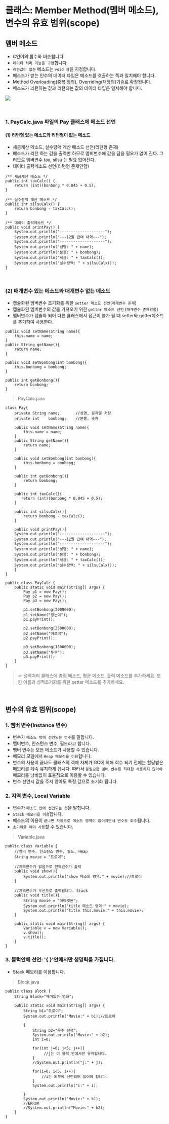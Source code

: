 # 클래스: Member Method(멤버 메소드), 변수의 유효 범위(scope)

## 멤버 메소드

- C언어의 함수와 비슷합니다.
- `데이터 처리 기능을 구현`합니다.
- `리턴값이 없는` 메소드는 `void 형`을 지정합니다.
- 메소드가 받는 인수의 데이터 타입은 메소드를 호출하는 쪽과 일치해야 합니다.
- Method Overloading(중복 정의), Overriding(재정의)기술로 확장됩니다.
- 메소드가 리턴하는 값과 리턴되는 값의 데이터 타입은 일치해야 합니다.

![](images/java10-01.jpg)

<br />

### 1. PayCalc.java 파일의 Pay 클래스에 메소드 선언

#### (1) 리턴형 있는 메소드와 리턴형이 없는 메소드

- 세금계산 메소드, 실수령액 계산 메소드 선언(리턴형 존재)
- 메소드가 리턴 하는 값을 출력만 하므로 멤버변수에 값을 담을 필요가 없어 진다. 그러므로 멤버변수 tax, silsu 는 필요 없어진다.
- 데이터 출력메소드 선언(리턴형 존재안함)

```
/** 세금계산 메소드 */
public int taxCalc() {
    return (int)(bonbong * 0.045 + 0.5);
}

/** 실수령액 계산 메소드 */
public int silsuCalx() {
    return bonbong - taxCalc();
}

/** 데이터 출력메소드 */
public void printPay() {
    System.out.println("--------------------");
    System.out.println("---12월 급여 내역---");
    System.out.println("--------------------");
    System.out.println("성명: " + name);
    System.out.println("본봉: " + bonbong);
    System.out.println("세금: " + taxCalc());
    System.out.println("실수령액: " + silsuCalx());
}
```

<br />

### (2) 매개변수 있는 메소드와 매개변수 없는 메소드

- 캡슐화된 멤버변수 초기화를 위한 `setter 메소드 선언`(`매개변수 존재`)
- 캡슐화된 멤버변수의 값을 가져오기 위한 `getter 메소드 선언` (`매개변수 존재안함`)
- 멤버변수가 캡슐화 되어 다른 클래스에서 접근이 불가 될 때 setter와 getter메소드를 추가하여 사용한다.

```
public void setName(String name){
    this.name = name;
}
public String getName(){
    return name;
}

public void setBonbong(int bonbong){
    this.bonbong = bonbong;
}

public int getBonbong(){
    return bonbong;
}
```

> PayCalc.java

```
class Pay{
    private String name;       //성명, 문자열 저장
    private int    bonbong;    //본봉, 숫자

    public void setName(String name){
        this.name = name;
    }
    public String getName(){
        return name;
    }

    public void setBonbong(int bonbong){
        this.bonbong = bonbong;
    }

    public int getBonbong(){
        return bonbong;
    }

    public int taxCalc(){
       return (int)(bonbong * 0.045 + 0.5);
    }

    public int silsuCalx(){
        return bonbong - taxCalc();
    }

    public void printPay(){
    System.out.println("--------------------");
    System.out.println("---12월 급여 내역---");
    System.out.println("--------------------");
    System.out.println("성명: " + name);
    System.out.println("본봉: " + bonbong);
    System.out.println("세금: " + taxCalc());
    System.out.println("실수령액: " + silsuCalx());
    }
}

public class PayCalc {
    public static void main(String[] args) {
        Pay p1 = new Pay();
        Pay p2 = new Pay();
        Pay p3 = new Pay();

        p1.setBonbong(2000000);
        p1.setName("왕눈이");
        p1.payPrint();

        p2.setBonbong(2500000);
        p2.setName("아로미");
        p2.payPrint();

        p3.setBonbong(1500000);
        p3.setName("투투");
        p3.payPrint();
    }
}
```

> ☞ 성적처리 클래스에 총점 메소드, 평균 메소드, 출력 메소드를 추가하세요. 또한 이름과 성적초기화를 위한 setter 메소드를 추가하세요.

<br />

## 변수의 유효 범위(scope)

### 1. 멤버 변수(Instance 변수)

- 변수가 `메소드 밖에 선언되는 변수`를 말합니다.
- 멤버변수, 인스턴스 변수, 필드라고 합니다.
- 멤버 변수는 모든 메소드가 사용할 수 있습니다.
- 메모리 모델에서 `Heap 메모리를 이용`합니다.
- 변수의 사용이 끝나도 클래스의 객체 자체가 GC에 의해 회수 되기 전에는 할당받은 메모리를 계속 유지하게 됩니다. 따라서 `불필요한 멤버 변수를 최대한 사용하지 않아야 `메모리를 낭비없이 효율적으로 이용할 수 있습니다.
- 변수 선언시 값을 주지 않아도 특정 값으로 초기화 됩니다.

### 2. 지역 변수, Local Variable

- 변수가 `메소드 안에 선언되는 것`을 말합니다.
- `Stack 메모리를 이용`합니다.
- 메소드의 이용이 `끝나면 자동으로 메소드 영역이 없어지면서 변수도 회수`됩니다.
- `초기화를 해야 사용`할 수 있습니다.

> Variable.java

```
public class Variable {
    //멤버 변수, 인스턴스 변수, 필드, Heap
    String movie = "트로이";

    //지역변수가 없음으로 전역변수가 출력
    public void show(){
        System.out.println("show 메소드 영역:" + movie);//트로이
    }

    //지역변수가 우선으로 출력됩니다. Stack
    public void title(){
        String movie = "아마겟돈";
        System.out.println("title 메소드 영역:" + movie);
        System.out.println("title this.movie:" + this.movie);
    }

    public static void main(String[] args) {
        Variable v = new Variable();
        v.show();
        v.title();
    }
}
```

### 3. 블럭안에 선언: '{ }'안에서만 생명력을 가집니다.

- Stack 메모리를 이용합니다.

> Block.java

```
public class Block {
    String Block="재미있는 영화";

    public static void main(String[] args) {
        String b1="트로이";
        System.out.println("Movie:" + b1);//트로이

        {
            String b2="우주 전쟁";
            System.out.println("Movie:" + b2);
            int i=0;

            for(int j=0; j<5; j++){
                 //j는 이 블럭 안에서만 유지됩니다.
            }
            //System.out.println("j:" + j);

            for(i=0; i<5; i++){
                //i는 외부에 선언되어 있어야 합니다.
            }
            System.out.println("i:" + i);

        }
        System.out.println("Movie:" + b1);
        //ERROR
        //System.out.println("Movie:" + b2);
    }
}
```
